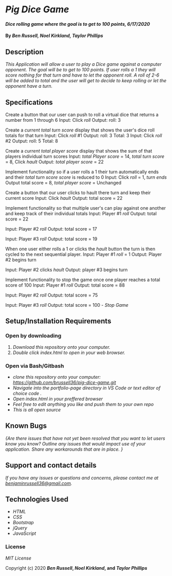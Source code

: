 # _Pig Dice Game_

#### _Dice rolling game where the goal is to get to 100 points, 6/17/2020_

#### By _**Ben Russell, Noel Kirkland, Taylor Phillips**_

## Description

_This Application will allow a user to play a Dice game against a computer opponent. The goal will be to get to 100 points. If user rolls a 1 they will score nothing for that turn and have to let the opponent roll. A roll of 2-6 will be added to total and the user will get to decide to keep rolling or let the opponent have a turn._

## Specifications

Create a button that our user can push to roll a virtual dice that returns a number from 1 through 6
  Input: Click _roll_
  Output: roll: 3

Create a _current total turn score_ display that shows the user's dice roll totals for that turn
  Input: Click _roll_ #1
  Output: roll: 3
  Total: 3
  Input: Click _roll_ #2
  Output: roll: 5
  Total: 8

Create a _current total player score_ display that shows the sum of that players individual turn scores
  Input: _total Player score_ = 14, _total turn score_ = 8, Click _hault_
  Output: _total player score_ = 22

Implement functionality so if a user rolls a 1 their turn automatically ends and their _total turn score score_ is reduced to 0
  Input: Click _roll_ = 1, _turn ends_
  Output total score = 8, _total player score_ = Unchanged

Create a button that our user clicks to hault there turn and keep their current score
  Input: Click _hault_
  Output: total score = 22

Implement functionality so that multiple user's can play against one another and keep track of their individual totals
  Input: Player #1 _roll_
  Output: total score = 22

  Input: Player #2 _roll_
  Output: total score = 17

  Input: Player #3 _roll_
  Output: total score = 19

When one user either rolls a 1 or clicks the _hault_ button the turn is then cycled to the next sequential player.
  Input: Player #1 _roll_ = 1
  Output: Player #2 begins turn

  Input: Player #2 clicks _hault_
  Output: player #3 begins turn

Implement functionality to stop the game once one player reaches a total score of 100
  Input: Player #1 _roll_
  Output: total score = 88

  Input: Player #2 _roll_
  Output: total score = 75

  Input: Player #3 _roll_
  Output: total score = 100 - _Stop Game_


## Setup/Installation Requirements

### Open by downloading

1. _Download this repository onto your computer._
2. _Double click index.html to open in your web browser._

### Open via Bash/Gitbash

* _clone this repository onto your computer: https://github.com/brussell36/pig-dice-game.git_
* _Navigate into the portfolio-page directory in VS Code or text editor of choice code ._
* _Open index.html in your preffered browser_
* _Feel free to edit anything you like and push them to your own repo_
* _This is all open source_


## Known Bugs

_{Are there issues that have not yet been resolved that you want to let users know you know?  Outline any issues that would impact use of your application.  Share any workarounds that are in place. }_

## Support and contact details

_If you have any issues or questions and concerns, please contact me at benjaminrussell36@gmail.com._

## Technologies Used

* _HTML_
* _CSS_
* _Bootstrap_
* _jQuery_
* _JavaScript_

### License

*MIT License*

Copyright (c) 2020 **_Ben Russell_, _Noel Kirkland_, and _Taylor Phillips_**